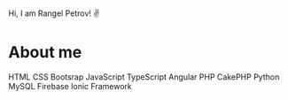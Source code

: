 Hi, I am Rangel Petrov! ✌

<h1>About me</h1>

HTML
CSS
Bootsrap
JavaScript
TypeScript
Angular
PHP
CakePHP
Python
MySQL
Firebase
Ionic Framework
